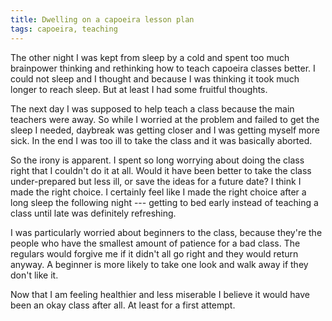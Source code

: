 ```yaml
---
title: Dwelling on a capoeira lesson plan
tags: capoeira, teaching
---
```


The other night I was kept from sleep by a cold and spent too much brainpower thinking and rethinking how to teach capoeira classes better. I could not sleep and I thought and because I was thinking it took much longer to reach sleep. But at least I had some fruitful thoughts.

The next day I was supposed to help teach a class because the main teachers were away. So while I worried at the problem and failed to get the sleep I needed, daybreak was getting closer and I was getting myself more sick. In the end I was too ill to take the class and it was basically aborted.

So the irony is apparent. I spent so long worrying about doing the class right that I couldn't do it at all. Would it have been better to take the class under-prepared but less ill, or save the ideas for a future date? I think I made the right choice. I certainly feel like I made the right choice after a long sleep the following night --- getting to bed early instead of teaching a class until late was definitely refreshing.

I was particularly worried about beginners to the class, because they're the people who have the smallest amount of patience for a bad class. The regulars would forgive me if it didn't all go right and they would return anyway. A beginner is more likely to take one look and walk away if they don't like it.

Now that I am feeling healthier and less miserable I believe it would have been an okay class after all. At least for a first attempt.

